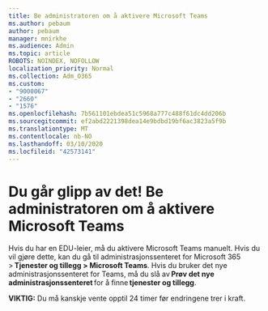 ```yaml
---
title: Be administratoren om å aktivere Microsoft Teams
ms.author: pebaum
author: pebaum
manager: mnirkhe
ms.audience: Admin
ms.topic: article
ROBOTS: NOINDEX, NOFOLLOW
localization_priority: Normal
ms.collection: Adm_O365
ms.custom:
- "9000067"
- "2660"
- "1576"
ms.openlocfilehash: 7b561101ebdea51c5968a777c488f61dc4dd206b
ms.sourcegitcommit: ef2abd2221398dea14e9bdbd19bf6ac3823a5f9b
ms.translationtype: MT
ms.contentlocale: nb-NO
ms.lasthandoff: 03/10/2020
ms.locfileid: "42573141"
---
```

# <a name="youre-missing-out-ask-your-admin-to-enable-microsoft-teams"></a>Du går glipp av det! Be administratoren om å aktivere Microsoft Teams

Hvis du har en EDU-leier, må du aktivere Microsoft Teams manuelt. Hvis du vil gjøre dette, kan du gå til administrasjonssenteret for Microsoft 365 > **Tjenester og tillegg > Microsoft Teams**. Hvis du bruker det nye administrasjonssenteret for Teams, må du slå av **Prøv det nye administrasjonssenteret** for å finne **tjenester og tillegg**. 

**VIKTIG:** Du må kanskje vente opptil 24 timer før endringene trer i kraft.